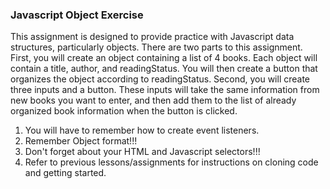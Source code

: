### Javascript Object Exercise

This assignment is designed to provide practice with Javascript data structures, particularly
objects. There are two parts to this assignment. First, you will create an object containing
a list of 4 books. Each object will contain a title, author, and readingStatus. You will
then create a button that organizes the object according to readingStatus. Second, you will
create three inputs and a button. These inputs will take the same information from new books you want to enter,
and then add them to the list of already organized book information when the button is clicked.

1. You will have to remember how to create event listeners.
2. Remember Object format!!!
3. Don't forget about your HTML and Javascript selectors!!!
4. Refer to previous lessons/assignments for instructions on cloning code and getting started.
